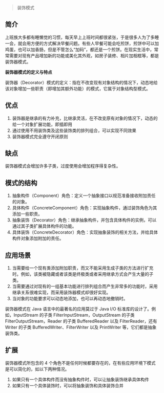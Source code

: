 > 装饰模式

## 简介
上班族大多都有睡懒觉的习惯，每天早上上班时间都很紧张，于是很多人为了多睡一会，就会用方便的方式解决早餐问题。有些人早餐可能会吃煎饼，煎饼中可以加鸡蛋，也可以加香肠，但是不管怎么“加码”，都还是一个煎饼。在现实生活中，常常需要对现有产品增加新的功能或美化其外观，如房子装修、相片加相框等，都是装饰器模式。

**装饰器模式的定义与特点**

装饰器（Decorator）模式的定义：指在不改变现有对象结构的情况下，动态地给该对象增加一些职责（即增加其额外功能）的模式，它属于对象结构型模式。

## 优点
1. 装饰器是继承的有力补充，比继承灵活，在不改变原有对象的情况下，动态的给一个对象扩展功能，即插即用
2. 通过使用不用装饰类及这些装饰类的排列组合，可以实现不同效果
3. 装饰器模式完全遵守开闭原则

## 缺点
装饰器模式会增加许多子类，过度使用会增加程序得复杂性。

## 模式的结构
1. 抽象构件（Component）角色：定义一个抽象接口以规范准备接收附加责任的对象。
2. 具体构件（ConcreteComponent）角色：实现抽象构件，通过装饰角色为其添加一些职责。
3. 抽象装饰（Decorator）角色：继承抽象构件，并包含具体构件的实例，可以通过其子类扩展具体构件的功能。
4. 具体装饰（ConcreteDecorator）角色：实现抽象装饰的相关方法，并给具体构件对象添加附加的责任。

## 应用场景
1. 当需要给一个现有类添加附加职责，而又不能采用生成子类的方法进行扩充时。例如，该类被隐藏或者该类是终极类或者采用继承方式会产生大量的子类。
2. 当需要通过对现有的一组基本功能进行排列组合而产生非常多的功能时，采用继承关系很难实现，而采用装饰器模式却很好实现。
3. 当对象的功能要求可以动态地添加，也可以再动态地撤销时。

装饰器模式在 Java 语言中的最著名的应用莫过于 Java I/O 标准库的设计了。例如，InputStream 的子类 FilterInputStream，OutputStream 的子类 FilterOutputStream，Reader 的子类 BufferedReader 以及 FilterReader，还有 Writer 的子类 BufferedWriter、FilterWriter 以及 PrintWriter 等，它们都是抽象装饰类。

## 扩展
装饰器模式所包含的 4 个角色不是任何时候都要存在的，在有些应用环境下模式是可以简化的，如以下两种情况。
1. 如果只有一个具体构件而没有抽象构件时，可以让抽象装饰继承具体构件
2. 如果只有一个具体装饰时，可以将抽象装饰和具体装饰合并